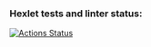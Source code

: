 ### Hexlet tests and linter status:
[![Actions Status](https://github.com/Zhirova/qa-engineer-project-85/actions/workflows/hexlet-check.yml/badge.svg)](https://github.com/Zhirova/qa-engineer-project-85/actions)